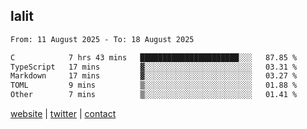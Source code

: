 ## lalit

<!--START_SECTION:waka-->

```txt
From: 11 August 2025 - To: 18 August 2025

C            7 hrs 43 mins   ██████████████████████░░░   87.85 %
TypeScript   17 mins         ▓░░░░░░░░░░░░░░░░░░░░░░░░   03.31 %
Markdown     17 mins         ▓░░░░░░░░░░░░░░░░░░░░░░░░   03.27 %
TOML         9 mins          ▒░░░░░░░░░░░░░░░░░░░░░░░░   01.88 %
Other        7 mins          ▒░░░░░░░░░░░░░░░░░░░░░░░░   01.41 %
```

<!--END_SECTION:waka-->

[website](https://lalit.sh) | [twitter](https://x.com/@lalitcodes) | [contact](https://lalit.sh/contact)
